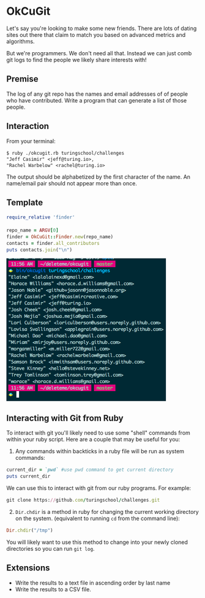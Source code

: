 # OkCuGit

Let's say you're looking to make some new friends. There are lots of dating
sites out there that claim to match you based on advanced metrics and algorithms.

But we're programmers. We don't need all that. Instead we can just comb git
logs to find the people we likely share interests with!

## Premise

The log of any git repo has the names and email addresses of of people who
have contributed. Write a program that can generate a list of those people.

## Interaction

From your terminal:

```
$ ruby ./okcugit.rb turingschool/challenges
"Jeff Casimir" <jeff@turing.io>,
"Rachel Warbelow" <rachel@turing.io>
```

The output should be alphabetized by the first character of the name. An
name/email pair should not appear more than once.

## Template

```ruby
require_relative 'finder'

repo_name = ARGV[0]
finder = OkCuGit::Finder.new(repo_name)
contacts = finder.all_contributors
puts contacts.join("\n")
```

![Screenshot](okcugit_screenshot.png)

## Interacting with Git from Ruby

To interact with git you'll likely need to use some "shell" commands from
within your ruby script. Here are a couple that may be useful for you:

1. Any commands within backticks in a ruby file will be run as system
commands:

```ruby
current_dir = `pwd` #use pwd command to get current directory
puts current_dir
```

We can use this to interact with git from our ruby programs. For example:

```ruby
git clone https://github.com/turingschool/challenges.git
```

2. `Dir.chdir` is a method in ruby for changing the current
working directory on the system. (equivalent to running `cd` from
the command line):

```ruby
Dir.chdir("/tmp")
```

You will likely want to use this method to change into your
newly cloned directories so you can run `git log`.

## Extensions

* Write the results to a text file in ascending order by last name
* Write the results to a CSV file.



